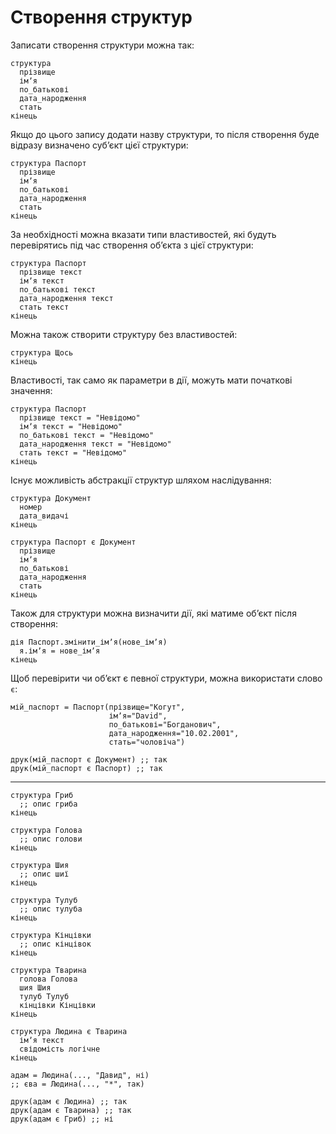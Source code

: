 # Створення структур

Записати створення структури можна так:

```мавка
структура
  прізвище
  імʼя
  по_батькові
  дата_народження
  стать
кінець
```

Якщо до цього запису додати назву структури, то після створення буде відразу
визначено субʼєкт цієї структури:

```мавка
структура Паспорт
  прізвище
  імʼя
  по_батькові
  дата_народження
  стать
кінець
```

За необхідності можна вказати типи властивостей, які будуть перевірятись під час створення обʼєкта з цієї структури:

```мавка
структура Паспорт
  прізвище текст
  імʼя текст
  по_батькові текст
  дата_народження текст
  стать текст
кінець
```

Можна також створити структуру без властивостей:

```мавка
структура Щось
кінець
```

Властивості, так само як параметри в дії, можуть мати початкові значення:

```мавка
структура Паспорт
  прізвище текст = "Невідомо"
  імʼя текст = "Невідомо"
  по_батькові текст = "Невідомо"
  дата_народження текст = "Невідомо"
  стать текст = "Невідомо"
кінець
```

Існує можливість абстракції структур шляхом наслідування:

```мавка
структура Документ
  номер
  дата_видачі
кінець

структура Паспорт є Документ
  прізвище
  імʼя
  по_батькові
  дата_народження
  стать
кінець
```

Також для структури можна визначити дії, які матиме обʼєкт після створення:

```мавка
дія Паспорт.змінити_імʼя(нове_імʼя)
  я.імʼя = нове_імʼя
кінець
```

Щоб перевірити чи обʼєкт <keyword>є</keyword> певної структури, можна використати слово `є`:

```мавка
мій_паспорт = Паспорт(прізвище="Когут",
                      імʼя="David",
                      по_батькові="Богданович",
                      дата_народження="10.02.2001",
                      стать="чоловіча")

друк(мій_паспорт є Документ) ;; так
друк(мій_паспорт є Паспорт) ;; так
```

---

```мавка
структура Гриб
  ;; опис гриба
кінець

структура Голова
  ;; опис голови
кінець

структура Шия
  ;; опис шиї
кінець

структура Тулуб
  ;; опис тулуба
кінець

структура Кінцівки
  ;; опис кінцівок
кінець

структура Тварина
  голова Голова
  шия Шия
  тулуб Тулуб
  кінцівки Кінцівки
кінець

структура Людина є Тварина
  імʼя текст
  свідомість логічне
кінець

адам = Людина(..., "Давид", ні)
;; єва = Людина(..., "*", так)

друк(адам є Людина) ;; так
друк(адам є Тварина) ;; так
друк(адам є Гриб) ;; ні
```